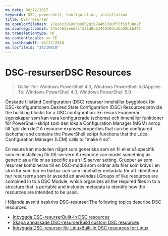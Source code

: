```yaml
---
ms.date: 06/12/2017
keywords: DSC, powershell, konfiguration, installation
title: DSC-resurser
ms.openlocfilehash: 27e16c39699bb96b2829744b5700f75f59f8802f
ms.sourcegitcommit: 54534635eedacf531d8d6344019dc16a50b8b441
ms.translationtype: MT
ms.contentlocale: sv-SE
ms.lasthandoff: 05/17/2018
ms.locfileid: "34219818"
---
```

# <a name="dsc-resources"></a><span data-ttu-id="5dcf3-103">DSC-resurser</span><span class="sxs-lookup"><span data-stu-id="5dcf3-103">DSC Resources</span></span>

><span data-ttu-id="5dcf3-104">Gäller för: Windows PowerShell 4.0, Windows PowerShell 5.0</span><span class="sxs-lookup"><span data-stu-id="5dcf3-104">Applies To: Windows PowerShell 4.0, Windows PowerShell 5.0</span></span>

<span data-ttu-id="5dcf3-105">Önskade tillstånd Configuration (DSC) resurser innehåller byggblock för DSC-konfigurationen.</span><span class="sxs-lookup"><span data-stu-id="5dcf3-105">Desired State Configuration (DSC) Resources provide the building blocks for a DSC configuration.</span></span> <span data-ttu-id="5dcf3-106">En resurs Exponerar egenskaper som kan vara konfigurerade (schema) och innehåller funktioner för PowerShell-skript som den lokala Configuration Manager (MGM) anrop till ”gör den det”.</span><span class="sxs-lookup"><span data-stu-id="5dcf3-106">A resource exposes properties that can be configured (schema) and contains the PowerShell script functions that the Local Configuration Manager (LCM) calls to "make it so".</span></span>

<span data-ttu-id="5dcf3-107">En resurs kan modellen något som generiska som en fil eller så specifik som en inställning för IIS-servern.</span><span class="sxs-lookup"><span data-stu-id="5dcf3-107">A resource can model something as generic as a file or as specific as an IIS server setting.</span></span>  <span data-ttu-id="5dcf3-108">Grupper av som resurser kombineras till en DSC-modul som ordnar alla filer som krävs i en struktur som har en bärbar och som innehåller metadata för att identifiera hur resurserna som är avsedd att användas i.</span><span class="sxs-lookup"><span data-stu-id="5dcf3-108">Groups of like resources are combined in to a DSC Module, which organizes all the required files in to a structure that is portable and includes metadata to identify how the resources are intended to be used.</span></span>

<span data-ttu-id="5dcf3-109">I följande avsnitt beskrivs DSC-resurser:</span><span class="sxs-lookup"><span data-stu-id="5dcf3-109">The following topics describe DSC resources:</span></span>

- [<span data-ttu-id="5dcf3-110">Inbyggda DSC-resurser</span><span class="sxs-lookup"><span data-stu-id="5dcf3-110">Built-In DSC resources</span></span>](builtInResource.md)
- [<span data-ttu-id="5dcf3-111">Skapa anpassade DSC-resurser</span><span class="sxs-lookup"><span data-stu-id="5dcf3-111">Build custom DSC resources</span></span>](authoringResource.md)
- [<span data-ttu-id="5dcf3-112">Inbyggda DSC-resurser för Linux</span><span class="sxs-lookup"><span data-stu-id="5dcf3-112">Built-In DSC resources for Linux</span></span>](lnxBuiltInResources.md)